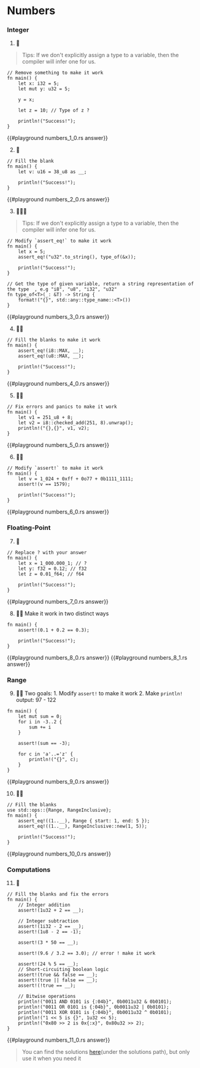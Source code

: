 # Numbers

### Integer

1. 🌟

> Tips: If we don't explicitly assign a type to a variable, then the compiler will infer one for us.

```rust,editable
// Remove something to make it work
fn main() {
    let x: i32 = 5;
    let mut y: u32 = 5;

    y = x;

    let z = 10; // Type of z ?

    println!("Success!");
}
```

{{#playground numbers_1_0.rs answer}}

2. 🌟

```rust,editable
// Fill the blank
fn main() {
    let v: u16 = 38_u8 as __;

    println!("Success!");
}
```

{{#playground numbers_2_0.rs answer}}

3. 🌟🌟🌟

> Tips: If we don't explicitly assign a type to a variable, then the compiler will infer one for us.

```rust,editable
// Modify `assert_eq!` to make it work
fn main() {
    let x = 5;
    assert_eq!("u32".to_string(), type_of(&x));

    println!("Success!");
}

// Get the type of given variable, return a string representation of the type  , e.g "i8", "u8", "i32", "u32"
fn type_of<T>(_: &T) -> String {
    format!("{}", std::any::type_name::<T>())
}
```

{{#playground numbers_3_0.rs answer}}

4. 🌟🌟

```rust,editable
// Fill the blanks to make it work
fn main() {
    assert_eq!(i8::MAX, __);
    assert_eq!(u8::MAX, __);

    println!("Success!");
}
```

{{#playground numbers_4_0.rs answer}}

5. 🌟🌟

```rust,editable
// Fix errors and panics to make it work
fn main() {
    let v1 = 251_u8 + 8;
    let v2 = i8::checked_add(251, 8).unwrap();
    println!("{},{}", v1, v2);
}
```

{{#playground numbers_5_0.rs answer}}

6. 🌟🌟

```rust,editable
// Modify `assert!` to make it work
fn main() {
    let v = 1_024 + 0xff + 0o77 + 0b1111_1111;
    assert!(v == 1579);

    println!("Success!");
}
```

{{#playground numbers_6_0.rs answer}}

### Floating-Point

7. 🌟

```rust,editable
// Replace ? with your answer
fn main() {
    let x = 1_000.000_1; // ?
    let y: f32 = 0.12; // f32
    let z = 0.01_f64; // f64

    println!("Success!");
}
```

{{#playground numbers_7_0.rs answer}}

8. 🌟🌟 Make it work in two distinct ways

```rust,editable
fn main() {
    assert!(0.1 + 0.2 == 0.3);

    println!("Success!");
}
```

{{#playground numbers_8_0.rs answer}}
{{#playground numbers_8_1.rs answer}}

### Range

9. 🌟🌟 Two goals: 1. Modify `assert!` to make it work 2. Make `println!` output: 97 - 122

```rust,editable
fn main() {
    let mut sum = 0;
    for i in -3..2 {
        sum += i
    }

    assert!(sum == -3);

    for c in 'a'..='z' {
        println!("{}", c);
    }
}
```

{{#playground numbers_9_0.rs answer}}

10. 🌟🌟

```rust,editable
// Fill the blanks
use std::ops::{Range, RangeInclusive};
fn main() {
    assert_eq!((1..__), Range { start: 1, end: 5 });
    assert_eq!((1..__), RangeInclusive::new(1, 5));

    println!("Success!");
}
```

{{#playground numbers_10_0.rs answer}}

### Computations

11. 🌟

```rust,editable
// Fill the blanks and fix the errors
fn main() {
    // Integer addition
    assert!(1u32 + 2 == __);

    // Integer subtraction
    assert!(1i32 - 2 == __);
    assert!(1u8 - 2 == -1);

    assert!(3 * 50 == __);

    assert!(9.6 / 3.2 == 3.0); // error ! make it work

    assert!(24 % 5 == __);
    // Short-circuiting boolean logic
    assert!(true && false == __);
    assert!(true || false == __);
    assert!(!true == __);

    // Bitwise operations
    println!("0011 AND 0101 is {:04b}", 0b0011u32 & 0b0101);
    println!("0011 OR 0101 is {:04b}", 0b0011u32 | 0b0101);
    println!("0011 XOR 0101 is {:04b}", 0b0011u32 ^ 0b0101);
    println!("1 << 5 is {}", 1u32 << 5);
    println!("0x80 >> 2 is 0x{:x}", 0x80u32 >> 2);
}
```

{{#playground numbers_11_0.rs answer}}

> You can find the solutions [here](https://github.com/sunface/rust-by-practice)(under the solutions path), but only use it when you need it
